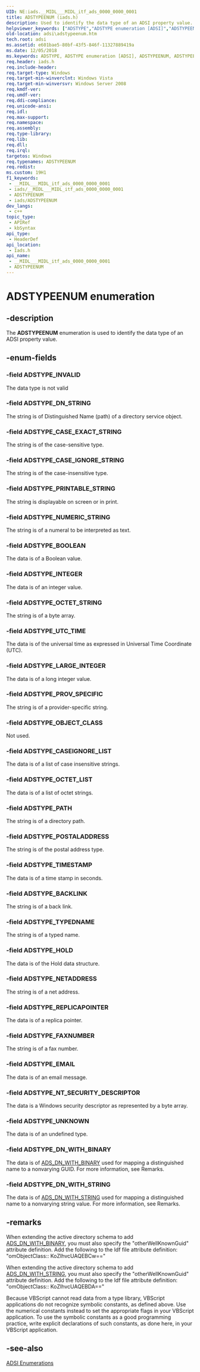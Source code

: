 ```yaml
---
UID: NE:iads.__MIDL___MIDL_itf_ads_0000_0000_0001
title: ADSTYPEENUM (iads.h)
description: Used to identify the data type of an ADSI property value.
helpviewer_keywords: ["ADSTYPE","ADSTYPE enumeration [ADSI]","ADSTYPEENUM","ADSTYPEENUM enumeration [ADSI]","ADSTYPE_BACKLINK","ADSTYPE_BOOLEAN","ADSTYPE_CASEIGNORE_LIST","ADSTYPE_CASE_EXACT_STRING","ADSTYPE_CASE_IGNORE_STRING","ADSTYPE_DN_STRING","ADSTYPE_DN_WITH_BINARY","ADSTYPE_DN_WITH_STRING","ADSTYPE_EMAIL","ADSTYPE_FAXNUMBER","ADSTYPE_HOLD","ADSTYPE_INTEGER","ADSTYPE_INVALID","ADSTYPE_LARGE_INTEGER","ADSTYPE_NETADDRESS","ADSTYPE_NT_SECURITY_DESCRIPTOR","ADSTYPE_NUMERIC_STRING","ADSTYPE_OBJECT_CLASS","ADSTYPE_OCTET_LIST","ADSTYPE_OCTET_STRING","ADSTYPE_PATH","ADSTYPE_POSTALADDRESS","ADSTYPE_PRINTABLE_STRING","ADSTYPE_PROV_SPECIFIC","ADSTYPE_REPLICAPOINTER","ADSTYPE_TIMESTAMP","ADSTYPE_TYPEDNAME","ADSTYPE_UNKNOWN","ADSTYPE_UTC_TIME","_ds_adstypeenum","adsi.adstypeenum","iads/ADSTYPE","iads/ADSTYPEENUM","iads/ADSTYPE_BACKLINK","iads/ADSTYPE_BOOLEAN","iads/ADSTYPE_CASEIGNORE_LIST","iads/ADSTYPE_CASE_EXACT_STRING","iads/ADSTYPE_CASE_IGNORE_STRING","iads/ADSTYPE_DN_STRING","iads/ADSTYPE_DN_WITH_BINARY","iads/ADSTYPE_DN_WITH_STRING","iads/ADSTYPE_EMAIL","iads/ADSTYPE_FAXNUMBER","iads/ADSTYPE_HOLD","iads/ADSTYPE_INTEGER","iads/ADSTYPE_INVALID","iads/ADSTYPE_LARGE_INTEGER","iads/ADSTYPE_NETADDRESS","iads/ADSTYPE_NT_SECURITY_DESCRIPTOR","iads/ADSTYPE_NUMERIC_STRING","iads/ADSTYPE_OBJECT_CLASS","iads/ADSTYPE_OCTET_LIST","iads/ADSTYPE_OCTET_STRING","iads/ADSTYPE_PATH","iads/ADSTYPE_POSTALADDRESS","iads/ADSTYPE_PRINTABLE_STRING","iads/ADSTYPE_PROV_SPECIFIC","iads/ADSTYPE_REPLICAPOINTER","iads/ADSTYPE_TIMESTAMP","iads/ADSTYPE_TYPEDNAME","iads/ADSTYPE_UNKNOWN","iads/ADSTYPE_UTC_TIME"]
old-location: adsi\adstypeenum.htm
tech.root: adsi
ms.assetid: e601bae5-80bf-43f5-846f-11327889419a
ms.date: 12/05/2018
ms.keywords: ADSTYPE, ADSTYPE enumeration [ADSI], ADSTYPEENUM, ADSTYPEENUM enumeration [ADSI], ADSTYPE_BACKLINK, ADSTYPE_BOOLEAN, ADSTYPE_CASEIGNORE_LIST, ADSTYPE_CASE_EXACT_STRING, ADSTYPE_CASE_IGNORE_STRING, ADSTYPE_DN_STRING, ADSTYPE_DN_WITH_BINARY, ADSTYPE_DN_WITH_STRING, ADSTYPE_EMAIL, ADSTYPE_FAXNUMBER, ADSTYPE_HOLD, ADSTYPE_INTEGER, ADSTYPE_INVALID, ADSTYPE_LARGE_INTEGER, ADSTYPE_NETADDRESS, ADSTYPE_NT_SECURITY_DESCRIPTOR, ADSTYPE_NUMERIC_STRING, ADSTYPE_OBJECT_CLASS, ADSTYPE_OCTET_LIST, ADSTYPE_OCTET_STRING, ADSTYPE_PATH, ADSTYPE_POSTALADDRESS, ADSTYPE_PRINTABLE_STRING, ADSTYPE_PROV_SPECIFIC, ADSTYPE_REPLICAPOINTER, ADSTYPE_TIMESTAMP, ADSTYPE_TYPEDNAME, ADSTYPE_UNKNOWN, ADSTYPE_UTC_TIME, _ds_adstypeenum, adsi.adstypeenum, iads/ADSTYPE, iads/ADSTYPEENUM, iads/ADSTYPE_BACKLINK, iads/ADSTYPE_BOOLEAN, iads/ADSTYPE_CASEIGNORE_LIST, iads/ADSTYPE_CASE_EXACT_STRING, iads/ADSTYPE_CASE_IGNORE_STRING, iads/ADSTYPE_DN_STRING, iads/ADSTYPE_DN_WITH_BINARY, iads/ADSTYPE_DN_WITH_STRING, iads/ADSTYPE_EMAIL, iads/ADSTYPE_FAXNUMBER, iads/ADSTYPE_HOLD, iads/ADSTYPE_INTEGER, iads/ADSTYPE_INVALID, iads/ADSTYPE_LARGE_INTEGER, iads/ADSTYPE_NETADDRESS, iads/ADSTYPE_NT_SECURITY_DESCRIPTOR, iads/ADSTYPE_NUMERIC_STRING, iads/ADSTYPE_OBJECT_CLASS, iads/ADSTYPE_OCTET_LIST, iads/ADSTYPE_OCTET_STRING, iads/ADSTYPE_PATH, iads/ADSTYPE_POSTALADDRESS, iads/ADSTYPE_PRINTABLE_STRING, iads/ADSTYPE_PROV_SPECIFIC, iads/ADSTYPE_REPLICAPOINTER, iads/ADSTYPE_TIMESTAMP, iads/ADSTYPE_TYPEDNAME, iads/ADSTYPE_UNKNOWN, iads/ADSTYPE_UTC_TIME
req.header: iads.h
req.include-header: 
req.target-type: Windows
req.target-min-winverclnt: Windows Vista
req.target-min-winversvr: Windows Server 2008
req.kmdf-ver: 
req.umdf-ver: 
req.ddi-compliance: 
req.unicode-ansi: 
req.idl: 
req.max-support: 
req.namespace: 
req.assembly: 
req.type-library: 
req.lib: 
req.dll: 
req.irql: 
targetos: Windows
req.typenames: ADSTYPEENUM
req.redist: 
ms.custom: 19H1
f1_keywords:
 - __MIDL___MIDL_itf_ads_0000_0000_0001
 - iads/__MIDL___MIDL_itf_ads_0000_0000_0001
 - ADSTYPEENUM
 - iads/ADSTYPEENUM
dev_langs:
 - c++
topic_type:
 - APIRef
 - kbSyntax
api_type:
 - HeaderDef
api_location:
 - Iads.h
api_name:
 - __MIDL___MIDL_itf_ads_0000_0000_0001
 - ADSTYPEENUM
---
```


# ADSTYPEENUM enumeration


## -description

The <b>ADSTYPEENUM</b> enumeration is used to identify the data type of an ADSI property value.

## -enum-fields

### -field ADSTYPE_INVALID

The data type is not valid

### -field ADSTYPE_DN_STRING

The string is of Distinguished Name (path) of a directory service object.

### -field ADSTYPE_CASE_EXACT_STRING

The string is of the case-sensitive type.

### -field ADSTYPE_CASE_IGNORE_STRING

The string is of the case-insensitive type.

### -field ADSTYPE_PRINTABLE_STRING

The string is displayable on screen or in print.

### -field ADSTYPE_NUMERIC_STRING

The string is of a numeral to be interpreted as text.

### -field ADSTYPE_BOOLEAN

The data is of a Boolean value.

### -field ADSTYPE_INTEGER

The data is of an integer value.

### -field ADSTYPE_OCTET_STRING

The string is of a byte array.

### -field ADSTYPE_UTC_TIME

The data is of the universal time as expressed in Universal Time Coordinate (UTC).

### -field ADSTYPE_LARGE_INTEGER

The data is of a long integer value.

### -field ADSTYPE_PROV_SPECIFIC

The string is of a provider-specific string.

### -field ADSTYPE_OBJECT_CLASS

Not used.

### -field ADSTYPE_CASEIGNORE_LIST

The data is of a list of case insensitive strings.

### -field ADSTYPE_OCTET_LIST

The data is of a list of octet strings.

### -field ADSTYPE_PATH

The string is of a directory path.

### -field ADSTYPE_POSTALADDRESS

The string is of the postal address type.

### -field ADSTYPE_TIMESTAMP

The data is of a time stamp in seconds.

### -field ADSTYPE_BACKLINK

The string is of a back link.

### -field ADSTYPE_TYPEDNAME

The string is of a typed name.

### -field ADSTYPE_HOLD

The data is of the Hold data structure.

### -field ADSTYPE_NETADDRESS

The string is of a net address.

### -field ADSTYPE_REPLICAPOINTER

The data is of a replica pointer.

### -field ADSTYPE_FAXNUMBER

The string is of a fax number.

### -field ADSTYPE_EMAIL

The data is of an email message.

### -field ADSTYPE_NT_SECURITY_DESCRIPTOR

The data is a Windows security descriptor as represented by a byte array.

### -field ADSTYPE_UNKNOWN

The data is of an undefined type.

### -field ADSTYPE_DN_WITH_BINARY

The data is of <a href="/windows/win32/api/iads/ns-iads-ads_dn_with_binary">ADS_DN_WITH_BINARY</a> used for mapping a distinguished name to a nonvarying GUID. For more information, see Remarks.

### -field ADSTYPE_DN_WITH_STRING

The data is of <a href="/windows/win32/api/iads/ns-iads-ads_dn_with_string">ADS_DN_WITH_STRING</a> used for mapping a distinguished name to a nonvarying string value. For more information, see Remarks.

## -remarks

When extending the active directory schema to add <a href="/windows/win32/api/iads/ns-iads-ads_dn_with_binary">ADS_DN_WITH_BINARY</a>, you must also specify the "otherWellKnownGuid" attribute definition. Add the following to the ldf file attribute definition: "omObjectClass:: KoZIhvcUAQEBCw=="

When extending the active directory schema to add <a href="/windows/win32/api/iads/ns-iads-ads_dn_with_string">ADS_DN_WITH_STRING</a>, you must also specify the "otherWellKnownGuid" attribute definition. Add the following to the ldf file attribute definition: "omObjectClass:: KoZIhvcUAQEBDA=="

Because VBScript cannot read data from a type library, VBScript applications do not recognize symbolic constants, as defined above. Use the numerical constants instead to set the appropriate flags in your VBScript application. To use the symbolic constants as a good programming practice, write explicit declarations of such constants, as done here, in your VBScript application.

## -see-also

<a href="/windows/desktop/ADSI/adsi-enumerations">ADSI Enumerations</a>

